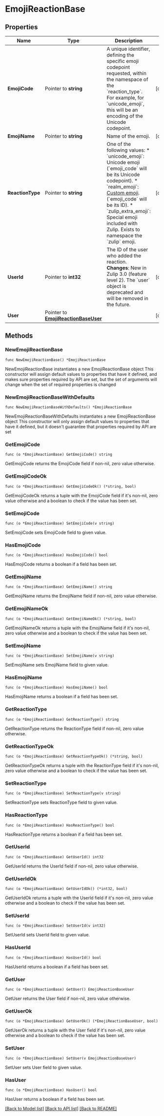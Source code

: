 # EmojiReactionBase

## Properties

Name | Type | Description | Notes
------------ | ------------- | ------------- | -------------
**EmojiCode** | Pointer to **string** | A unique identifier, defining the specific emoji codepoint requested, within the namespace of the &#x60;reaction_type&#x60;.  For example, for &#x60;unicode_emoji&#x60;, this will be an encoding of the Unicode codepoint.  | [optional] 
**EmojiName** | Pointer to **string** | Name of the emoji.  | [optional] 
**ReactionType** | Pointer to **string** | One of the following values:  * &#x60;unicode_emoji&#x60;: Unicode emoji (&#x60;emoji_code&#x60; will be its Unicode   codepoint). * &#x60;realm_emoji&#x60;: [Custom emoji](/help/add-custom-emoji).   (&#x60;emoji_code&#x60; will be its ID). * &#x60;zulip_extra_emoji&#x60;: Special emoji included with Zulip.  Exists to   namespace the &#x60;zulip&#x60; emoji.  | [optional] 
**UserId** | Pointer to **int32** | The ID of the user who added the reaction.  **Changes**: New in Zulip 3.0 (feature level 2). The &#x60;user&#x60; object is deprecated and will be removed in the future.  | [optional] 
**User** | Pointer to [**EmojiReactionBaseUser**](EmojiReactionBaseUser.md) |  | [optional] 

## Methods

### NewEmojiReactionBase

`func NewEmojiReactionBase() *EmojiReactionBase`

NewEmojiReactionBase instantiates a new EmojiReactionBase object
This constructor will assign default values to properties that have it defined,
and makes sure properties required by API are set, but the set of arguments
will change when the set of required properties is changed

### NewEmojiReactionBaseWithDefaults

`func NewEmojiReactionBaseWithDefaults() *EmojiReactionBase`

NewEmojiReactionBaseWithDefaults instantiates a new EmojiReactionBase object
This constructor will only assign default values to properties that have it defined,
but it doesn't guarantee that properties required by API are set

### GetEmojiCode

`func (o *EmojiReactionBase) GetEmojiCode() string`

GetEmojiCode returns the EmojiCode field if non-nil, zero value otherwise.

### GetEmojiCodeOk

`func (o *EmojiReactionBase) GetEmojiCodeOk() (*string, bool)`

GetEmojiCodeOk returns a tuple with the EmojiCode field if it's non-nil, zero value otherwise
and a boolean to check if the value has been set.

### SetEmojiCode

`func (o *EmojiReactionBase) SetEmojiCode(v string)`

SetEmojiCode sets EmojiCode field to given value.

### HasEmojiCode

`func (o *EmojiReactionBase) HasEmojiCode() bool`

HasEmojiCode returns a boolean if a field has been set.

### GetEmojiName

`func (o *EmojiReactionBase) GetEmojiName() string`

GetEmojiName returns the EmojiName field if non-nil, zero value otherwise.

### GetEmojiNameOk

`func (o *EmojiReactionBase) GetEmojiNameOk() (*string, bool)`

GetEmojiNameOk returns a tuple with the EmojiName field if it's non-nil, zero value otherwise
and a boolean to check if the value has been set.

### SetEmojiName

`func (o *EmojiReactionBase) SetEmojiName(v string)`

SetEmojiName sets EmojiName field to given value.

### HasEmojiName

`func (o *EmojiReactionBase) HasEmojiName() bool`

HasEmojiName returns a boolean if a field has been set.

### GetReactionType

`func (o *EmojiReactionBase) GetReactionType() string`

GetReactionType returns the ReactionType field if non-nil, zero value otherwise.

### GetReactionTypeOk

`func (o *EmojiReactionBase) GetReactionTypeOk() (*string, bool)`

GetReactionTypeOk returns a tuple with the ReactionType field if it's non-nil, zero value otherwise
and a boolean to check if the value has been set.

### SetReactionType

`func (o *EmojiReactionBase) SetReactionType(v string)`

SetReactionType sets ReactionType field to given value.

### HasReactionType

`func (o *EmojiReactionBase) HasReactionType() bool`

HasReactionType returns a boolean if a field has been set.

### GetUserId

`func (o *EmojiReactionBase) GetUserId() int32`

GetUserId returns the UserId field if non-nil, zero value otherwise.

### GetUserIdOk

`func (o *EmojiReactionBase) GetUserIdOk() (*int32, bool)`

GetUserIdOk returns a tuple with the UserId field if it's non-nil, zero value otherwise
and a boolean to check if the value has been set.

### SetUserId

`func (o *EmojiReactionBase) SetUserId(v int32)`

SetUserId sets UserId field to given value.

### HasUserId

`func (o *EmojiReactionBase) HasUserId() bool`

HasUserId returns a boolean if a field has been set.

### GetUser

`func (o *EmojiReactionBase) GetUser() EmojiReactionBaseUser`

GetUser returns the User field if non-nil, zero value otherwise.

### GetUserOk

`func (o *EmojiReactionBase) GetUserOk() (*EmojiReactionBaseUser, bool)`

GetUserOk returns a tuple with the User field if it's non-nil, zero value otherwise
and a boolean to check if the value has been set.

### SetUser

`func (o *EmojiReactionBase) SetUser(v EmojiReactionBaseUser)`

SetUser sets User field to given value.

### HasUser

`func (o *EmojiReactionBase) HasUser() bool`

HasUser returns a boolean if a field has been set.


[[Back to Model list]](../README.md#documentation-for-models) [[Back to API list]](../README.md#documentation-for-api-endpoints) [[Back to README]](../README.md)


